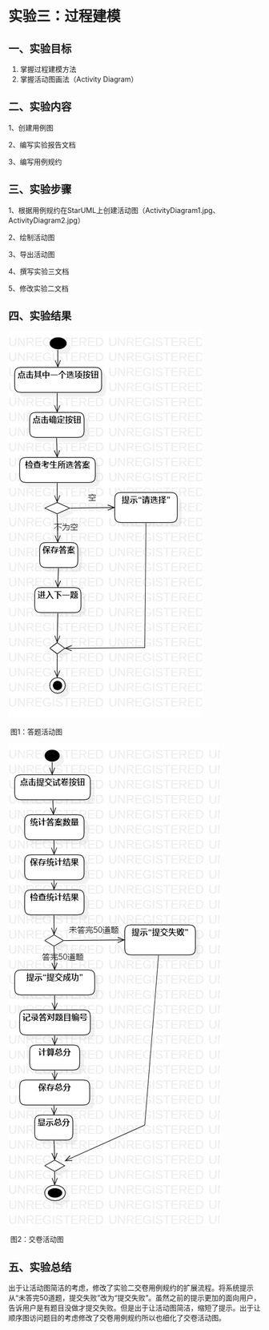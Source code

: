 # 实验三：过程建模

## 一、实验目标

1. 掌握过程建模方法
2. 掌握活动图画法（Activity Diagram）

## 二、实验内容

1、创建用例图

2、编写实验报告文档

3、编写用例规约

## 三、实验步骤

1、根据用例规约在StarUML上创建活动图（ActivityDiagram1.jpg、ActivityDiagram2.jpg）

2、绘制活动图

3、导出活动图

4、撰写实验三文档

5、修改实验二文档

## 四、实验结果

![](./ActivityDiagram1.jpg)

​																图1：答题活动图

![](./ActivityDiagram2.jpg)

​																图2：交卷活动图

## 五、实验总结

​		出于让活动图简洁的考虑，修改了实验二交卷用例规约的扩展流程。将系统提示从“未答完50道题，提交失败”改为“提交失败”。虽然之前的提示更加的面向用户，告诉用户是有题目没做才提交失败。但是出于让活动图简洁，缩短了提示。出于让顺序图访问题目的考虑修改了交卷用例规约所以也细化了交卷活动图。